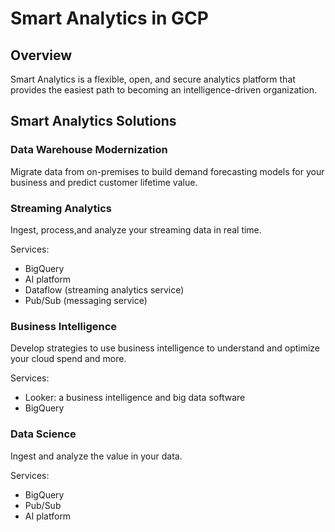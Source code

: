 # Smart Analytics in GCP

## Overview

Smart Analytics is a flexible, open, and secure analytics platform that provides the easiest path to becoming an intelligence-driven organization.


## Smart Analytics Solutions

### Data Warehouse Modernization

Migrate data from on-premises to build demand forecasting models for your business and predict customer lifetime value.


### Streaming Analytics

Ingest, process,and analyze your streaming data in real time.

Services:
- BigQuery
- AI platform
- Dataflow (streaming analytics service)
- Pub/Sub (messaging service)

### Business Intelligence

Develop strategies to use business intelligence to understand and optimize your cloud spend and more.

Services: 
- Looker: a business intelligence and big data software
- BigQuery


### Data Science

Ingest and analyze the value in your data.

Services:
- BigQuery
- Pub/Sub
- AI platform

